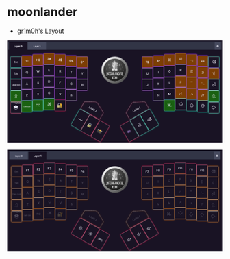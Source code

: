 # moonlander

* [gr1m0h's Layout](https://configure.zsa.io/moonlander/layouts/mzdoX/latest/0)

![](./assets/key_layout1.png)

![](./assets/key_layout2.png)
